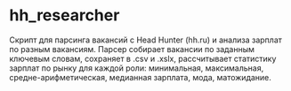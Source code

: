 # hh_researcher
Скрипт для парсинга вакансий с Head Hunter (hh.ru) и анализа зарплат по разным вакансиям. Парсер собирает вакансии по заданным ключевым словам, сохраняет в .csv и .xslx, рассчитывает статистику зарплат по рынку для каждой роли: минимальная, максимальная, средне-арифметическая, медианная зарплата, мода, матожидание.
